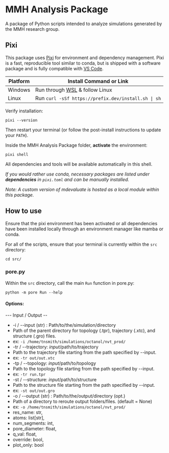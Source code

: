 # MMH Analysis Package
A package of Python scripts intended to analyze simulations generated by the MMH research group.

## Pixi
This package uses [Pixi](https://pixi.sh/latest/) for environment and dependency management. Pixi is a fast, reproducible tool similar to conda, but is shipped with a software package and is fully compatible with [VS Code](https://code.visualstudio.com/). 

| Platform | Install Command or Link                                 |
| -------- | ------------------------------------------------------- |
| Windows  | Run through [WSL](https://learn.microsoft.com/en-us/windows/wsl/install) & follow Linux |
| Linux    | Run `curl -sSf https://prefix.dev/install.sh \| sh`           |

Verify installation:
```
pixi --version
```

Then restart your terminal (or follow the post-install instructions to update your `PATH`).

Inside the MMH Analysis Package folder, **activate** the environment:
```
pixi shell
```
All dependencies and tools will be available automatically in this shell.

*If you would rather use conda, necessary packages are listed under **dependencies** in `pixi.toml` and can be manually installed.*

*Note: A custom version of mdevaluate is hosted as a local module within this package.*

## How to use
Ensure that the pixi environment has been activated or all dependencies have been installed locally through an environment manager like mamba or conda.

For all of the scripts, ensure that your terminal is currently within the `src` directory:

```
cd src/
```

### pore.py

Within the `src` directory, call the main `Run` function in pore.py:

```
python -m pore Run --help
```

#### Options:
--- Input / Output --
* -i / --input (str) : Path/to/the/simulation/directory
 * Path of the parent directory for topology (.tpr), trajectory (.xtc), and structure (.gro) files.
 *  ex: `-i /home/tnsmith/simulations/octanol/nvt_prod/`
* -tr / --trajectory: *input*/path/to/trajectory
 * Path to the trajectory file starting from the path specified by --input.
 *  ex: `-tr out/out.xtc`
* -tp / --topology: *input*/path/to/topology
 * Path to the topology file starting from the path specified by --input.
 *  ex: `-tr run.tpr`
* -st / --structure: *input*/path/to/structure
 * Path to the structure file starting from the path specified by --input.
 *  ex: `-st out/out.gro`
* -o / --output (str) : Path/to/the/output/directory (opt.)
 * Path of a directory to reroute output folders/files. (default = None)
 *  ex: `-o /home/tnsmith/simulations/octanol/nvt_prod/`
* res_name: str,
* atoms: list[str],
* num_segments: int,
* pore_diameter: float,
* q_val: float,
* override: bool,
* plot_only: bool
